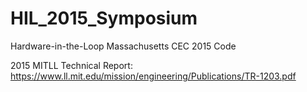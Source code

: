 # HIL_2015_Symposium
Hardware-in-the-Loop Massachusetts CEC 2015 Code


2015 MITLL Technical Report: https://www.ll.mit.edu/mission/engineering/Publications/TR-1203.pdf


